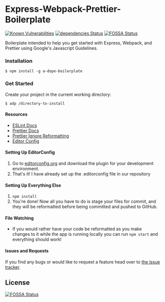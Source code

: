 # Express-Webpack-Prettier-Boilerplate

[![Known Vulnerabilities](https://snyk.io//test/github/dhull33/Express-Webpack-Prettier-Boilerplate/badge.svg?targetFile=package.json)](https://snyk.io//test/github/dhull33/Express-Webpack-Prettier-Boilerplate?targetFile=package.json)
[![dependencies Status](https://david-dm.org/dhull33/Express-Webpack-Prettier-Boilerplate.svg)](https://david-dm.org/dhull33/Express-Webpack-Prettier-Boilerplate) [![FOSSA Status](https://app.fossa.io/api/projects/git%2Bgithub.com%2Fdhull33%2FExpress-Webpack-Prettier-Boilerplate.svg?type=shield)](https://app.fossa.io/projects/git%2Bgithub.com%2Fdhull33%2FExpress-Webpack-Prettier-Boilerplate?ref=badge_shield)

Boilerplate intended to help you get started with Express, Webpack, and Prettier using Google's Javascript Guidelines.

### Installation

`$ npm install -g a-dope-boilerplate`

### Get Started

Create your project in the current working directory:

`$ adp /directory-to-install`

#### Resources

- [ESLint Docs](https://eslint.org/docs/user-guide/getting-started)
- [Prettier Docs](https://prettier.io/docs/en/index.html)
- [Prettier Ignore Reformatting](https://prettier.io/docs/en/ignore.html)
- [Editor Config](https://editorconfig.org/#download)

#### Setting Up EditorConfig

1. Go to [editorconfig.org](https://editorconfig.org/#download) and download the plugin for your
   development environment.
2. That's it! I have already set up the .editorconfig file in our repository

#### Setting Up Everything Else

1. `npm install`
2. You're done! Now all you have to do is stage your files for commit, and they will be
   reformatted before being committed and pushed to GitHub.

#### File Watching

- If you would rather have your code be reformatted as you make changes to it while the app is
  running locally you can run `npm start` and everything should work!

#### Issues and Requests

If you find any bugs or would like to request a feature head over to [the issue tracker](https://github.com/dhull33/Express-Webpack-Prettier-Boilerplate/issues).

## License

[![FOSSA Status](https://app.fossa.io/api/projects/git%2Bgithub.com%2Fdhull33%2FExpress-Webpack-Prettier-Boilerplate.svg?type=large)](https://app.fossa.io/projects/git%2Bgithub.com%2Fdhull33%2FExpress-Webpack-Prettier-Boilerplate?ref=badge_large)
